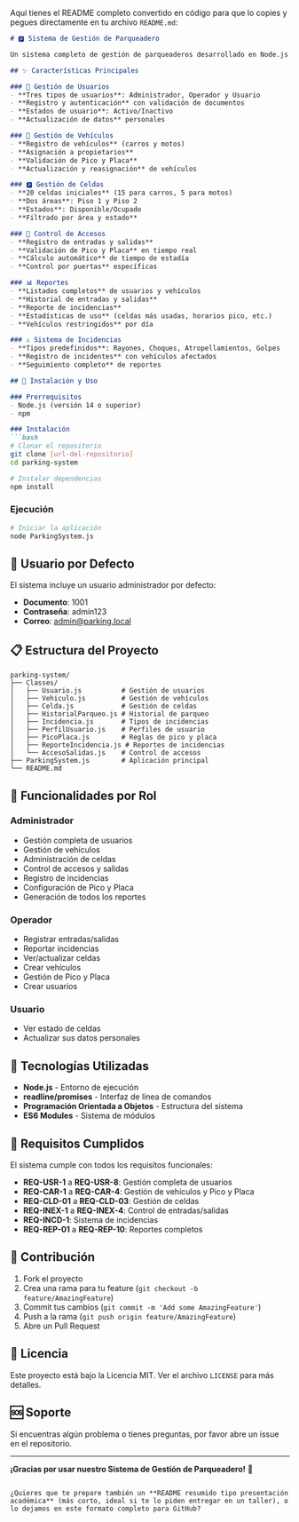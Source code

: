 Aquí tienes el README completo convertido en código para que lo copies y pegues directamente en tu archivo `README.md`:

````markdown
# 🅿️ Sistema de Gestión de Parqueadero

Un sistema completo de gestión de parqueaderos desarrollado en Node.js que permite administrar usuarios, vehículos, celdas de estacionamiento, control de accesos y generación de reportes.

## ✨ Características Principales

### 👥 Gestión de Usuarios
- **Tres tipos de usuarios**: Administrador, Operador y Usuario
- **Registro y autenticación** con validación de documentos
- **Estados de usuario**: Activo/Inactivo
- **Actualización de datos** personales

### 🚗 Gestión de Vehículos
- **Registro de vehículos** (carros y motos)
- **Asignación a propietarios**
- **Validación de Pico y Placa**
- **Actualización y reasignación** de vehículos

### 🅿️ Gestión de Celdas
- **20 celdas iniciales** (15 para carros, 5 para motos)
- **Dos áreas**: Piso 1 y Piso 2
- **Estados**: Disponible/Ocupado
- **Filtrado por área y estado**

### 🔐 Control de Accesos
- **Registro de entradas y salidas**
- **Validación de Pico y Placa** en tiempo real
- **Cálculo automático** de tiempo de estadía
- **Control por puertas** específicas

### 📊 Reportes
- **Listados completos** de usuarios y vehículos
- **Historial de entradas y salidas**
- **Reporte de incidencias**
- **Estadísticas de uso** (celdas más usadas, horarios pico, etc.)
- **Vehículos restringidos** por día

### ⚠️ Sistema de Incidencias
- **Tipos predefinidos**: Rayones, Choques, Atropellamientos, Golpes
- **Registro de incidentes** con vehículos afectados
- **Seguimiento completo** de reportes

## 🚀 Instalación y Uso

### Prerrequisitos
- Node.js (versión 14 o superior)
- npm

### Instalación
```bash
# Clonar el repositorio
git clone [url-del-repositorio]
cd parking-system

# Instalar dependencias
npm install
````

### Ejecución

```bash
# Iniciar la aplicación
node ParkingSystem.js
```

## 👤 Usuario por Defecto

El sistema incluye un usuario administrador por defecto:

* **Documento**: 1001
* **Contraseña**: admin123
* **Correo**: [admin@parking.local](mailto:admin@parking.local)

## 📋 Estructura del Proyecto

```
parking-system/
├── Classes/
│   ├── Usuario.js          # Gestión de usuarios
│   ├── Vehiculo.js         # Gestión de vehículos
│   ├── Celda.js            # Gestión de celdas
│   ├── HistorialParqueo.js # Historial de parqueo
│   ├── Incidencia.js       # Tipos de incidencias
│   ├── PerfilUsuario.js    # Perfiles de usuario
│   ├── PicoPlaca.js        # Reglas de pico y placa
│   ├── ReporteIncidencia.js # Reportes de incidencias
│   └── AccesoSalidas.js    # Control de accesos
├── ParkingSystem.js        # Aplicación principal
└── README.md
```

## 🎯 Funcionalidades por Rol

### Administrador

* Gestión completa de usuarios
* Gestión de vehículos
* Administración de celdas
* Control de accesos y salidas
* Registro de incidencias
* Configuración de Pico y Placa
* Generación de todos los reportes

### Operador

* Registrar entradas/salidas
* Reportar incidencias
* Ver/actualizar celdas
* Crear vehículos
* Gestión de Pico y Placa
* Crear usuarios

### Usuario

* Ver estado de celdas
* Actualizar sus datos personales

## 🔧 Tecnologías Utilizadas

* **Node.js** - Entorno de ejecución
* **readline/promises** - Interfaz de línea de comandos
* **Programación Orientada a Objetos** - Estructura del sistema
* **ES6 Modules** - Sistema de módulos

## 📝 Requisitos Cumplidos

El sistema cumple con todos los requisitos funcionales:

* **REQ-USR-1** a **REQ-USR-8**: Gestión completa de usuarios
* **REQ-CAR-1** a **REQ-CAR-4**: Gestión de vehículos y Pico y Placa
* **REQ-CLD-01** a **REQ-CLD-03**: Gestión de celdas
* **REQ-INEX-1** a **REQ-INEX-4**: Control de entradas/salidas
* **REQ-INCD-1**: Sistema de incidencias
* **REQ-REP-01** a **REQ-REP-10**: Reportes completos

## 🤝 Contribución

1. Fork el proyecto
2. Crea una rama para tu feature (`git checkout -b feature/AmazingFeature`)
3. Commit tus cambios (`git commit -m 'Add some AmazingFeature'`)
4. Push a la rama (`git push origin feature/AmazingFeature`)
5. Abre un Pull Request

## 📄 Licencia

Este proyecto está bajo la Licencia MIT. Ver el archivo `LICENSE` para más detalles.

## 🆘 Soporte

Si encuentras algún problema o tienes preguntas, por favor abre un issue en el repositorio.

---

**¡Gracias por usar nuestro Sistema de Gestión de Parqueadero!** 🚀

```

¿Quieres que te prepare también un **README resumido tipo presentación académica** (más corto, ideal si te lo piden entregar en un taller), o lo dejamos en este formato completo para GitHub?
```